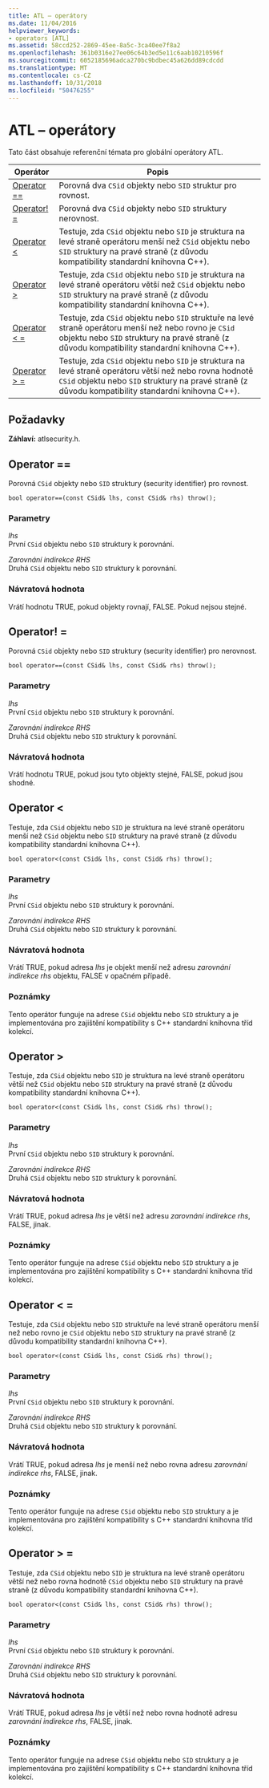 ```yaml
---
title: ATL – operátory
ms.date: 11/04/2016
helpviewer_keywords:
- operators [ATL]
ms.assetid: 58ccd252-2869-45ee-8a5c-3ca40ee7f8a2
ms.openlocfilehash: 361b0316e27ee06c64b3ed5e11c6aab10210596f
ms.sourcegitcommit: 6052185696adca270bc9bdbec45a626dd89cdcdd
ms.translationtype: MT
ms.contentlocale: cs-CZ
ms.lasthandoff: 10/31/2018
ms.locfileid: "50476255"
---
```

# <a name="atl-operators"></a>ATL – operátory

Tato část obsahuje referenční témata pro globální operátory ATL.

|Operátor|Popis|
|--------------|-----------------|
|[Operator ==](#operator_eq_eq)|Porovná dva `CSid` objekty nebo `SID` struktur pro rovnost.|
|[Operator! =](#operator_neq)|Porovná dva `CSid` objekty nebo `SID` struktury nerovnost.|
|[Operator <](#operator_lt)|Testuje, zda `CSid` objektu nebo `SID` je struktura na levé straně operátoru menší než `CSid` objektu nebo `SID` struktury na pravé straně (z důvodu kompatibility standardní knihovna C++).|
|[Operator >](#operator_gt)|Testuje, zda `CSid` objektu nebo `SID` je struktura na levé straně operátoru větší než `CSid` objektu nebo `SID` struktury na pravé straně (z důvodu kompatibility standardní knihovna C++).|
|[Operator < =](#operator_lt__eq)|Testuje, zda `CSid` objektu nebo `SID` struktuře na levé straně operátoru menší než nebo rovno je `CSid` objektu nebo `SID` struktury na pravé straně (z důvodu kompatibility standardní knihovna C++).|
|[Operator > =](#operator_gt__eq)|Testuje, zda `CSid` objektu nebo `SID` je struktura na levé straně operátoru větší než nebo rovna hodnotě `CSid` objektu nebo `SID` struktury na pravé straně (z důvodu kompatibility standardní knihovna C++).|

## <a name="requirements"></a>Požadavky

**Záhlaví:** atlsecurity.h.

##  <a name="operator_eq_eq"></a>  Operator ==

Porovná `CSid` objekty nebo `SID` struktury (security identifier) pro rovnost.

```
bool operator==(const CSid& lhs, const CSid& rhs) throw();
```

### <a name="parameters"></a>Parametry

*lhs*<br/>
První `CSid` objektu nebo `SID` struktury k porovnání.

*Zarovnání indirekce RHS*<br/>
Druhá `CSid` objektu nebo `SID` struktury k porovnání.

### <a name="return-value"></a>Návratová hodnota

Vrátí hodnotu TRUE, pokud objekty rovnají, FALSE. Pokud nejsou stejné.

##  <a name="operator_neq"></a>  Operator! =

Porovná `CSid` objekty nebo `SID` struktury (security identifier) pro nerovnost.

```
bool operator==(const CSid& lhs, const CSid& rhs) throw();
```

### <a name="parameters"></a>Parametry

*lhs*<br/>
První `CSid` objektu nebo `SID` struktury k porovnání.

*Zarovnání indirekce RHS*<br/>
Druhá `CSid` objektu nebo `SID` struktury k porovnání.

### <a name="return-value"></a>Návratová hodnota

Vrátí hodnotu TRUE, pokud jsou tyto objekty stejné, FALSE, pokud jsou shodné.

##  <a name="operator_lt"></a>  Operator <

Testuje, zda `CSid` objektu nebo `SID` je struktura na levé straně operátoru menší než `CSid` objektu nebo `SID` struktury na pravé straně (z důvodu kompatibility standardní knihovna C++).

```
bool operator<(const CSid& lhs, const CSid& rhs) throw();
```

### <a name="parameters"></a>Parametry

*lhs*<br/>
První `CSid` objektu nebo `SID` struktury k porovnání.

*Zarovnání indirekce RHS*<br/>
Druhá `CSid` objektu nebo `SID` struktury k porovnání.

### <a name="return-value"></a>Návratová hodnota

Vrátí TRUE, pokud adresa *lhs* je objekt menší než adresu *zarovnání indirekce rhs* objektu, FALSE v opačném případě.

### <a name="remarks"></a>Poznámky

Tento operátor funguje na adrese `CSid` objektu nebo `SID` struktury a je implementována pro zajištění kompatibility s C++ standardní knihovna tříd kolekcí.

##  <a name="operator_gt"></a>  Operator >

Testuje, zda `CSid` objektu nebo `SID` je struktura na levé straně operátoru větší než `CSid` objektu nebo `SID` struktury na pravé straně (z důvodu kompatibility standardní knihovna C++).

```
bool operator<(const CSid& lhs, const CSid& rhs) throw();
```

### <a name="parameters"></a>Parametry

*lhs*<br/>
První `CSid` objektu nebo `SID` struktury k porovnání.

*Zarovnání indirekce RHS*<br/>
Druhá `CSid` objektu nebo `SID` struktury k porovnání.

### <a name="return-value"></a>Návratová hodnota

Vrátí TRUE, pokud adresa *lhs* je větší než adresu *zarovnání indirekce rhs*, FALSE, jinak.

### <a name="remarks"></a>Poznámky

Tento operátor funguje na adrese `CSid` objektu nebo `SID` struktury a je implementována pro zajištění kompatibility s C++ standardní knihovna tříd kolekcí.

##  <a name="operator_lt__eq"></a>  Operator < =

Testuje, zda `CSid` objektu nebo `SID` struktuře na levé straně operátoru menší než nebo rovno je `CSid` objektu nebo `SID` struktury na pravé straně (z důvodu kompatibility standardní knihovna C++).

```
bool operator<(const CSid& lhs, const CSid& rhs) throw();
```

### <a name="parameters"></a>Parametry

*lhs*<br/>
První `CSid` objektu nebo `SID` struktury k porovnání.

*Zarovnání indirekce RHS*<br/>
Druhá `CSid` objektu nebo `SID` struktury k porovnání.

### <a name="return-value"></a>Návratová hodnota

Vrátí TRUE, pokud adresa *lhs* je menší než nebo rovna adresu *zarovnání indirekce rhs*, FALSE, jinak.

### <a name="remarks"></a>Poznámky

Tento operátor funguje na adrese `CSid` objektu nebo `SID` struktury a je implementována pro zajištění kompatibility s C++ standardní knihovna tříd kolekcí.

##  <a name="operator_gt__eq"></a>  Operator > =

Testuje, zda `CSid` objektu nebo `SID` je struktura na levé straně operátoru větší než nebo rovna hodnotě `CSid` objektu nebo `SID` struktury na pravé straně (z důvodu kompatibility standardní knihovna C++).

```
bool operator<(const CSid& lhs, const CSid& rhs) throw();
```

### <a name="parameters"></a>Parametry

*lhs*<br/>
První `CSid` objektu nebo `SID` struktury k porovnání.

*Zarovnání indirekce RHS*<br/>
Druhá `CSid` objektu nebo `SID` struktury k porovnání.

### <a name="return-value"></a>Návratová hodnota

Vrátí TRUE, pokud adresa *lhs* je větší než nebo rovna hodnotě adresu *zarovnání indirekce rhs*, FALSE, jinak.

### <a name="remarks"></a>Poznámky

Tento operátor funguje na adrese `CSid` objektu nebo `SID` struktury a je implementována pro zajištění kompatibility s C++ standardní knihovna tříd kolekcí.

